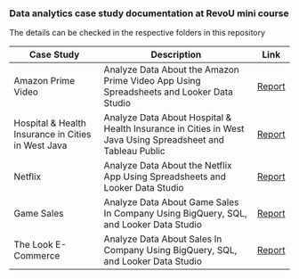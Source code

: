 ### Data analytics case study documentation at RevoU mini course

The details can be checked in the respective folders in this repository

Case Study | Description | Link
--- | --- | ---
Amazon Prime Video    | Analyze Data About the Amazon Prime Video App Using Spreadsheets and Looker Data Studio | [Report]()
Hospital & Health Insurance in Cities in West Java | Analyze Data About Hospital & Health Insurance in Cities in West Java Using Spreadsheet and Tableau Public| [Report]()
Netflix    | Analyze Data About the Netflix App Using Spreadsheets and Looker Data Studio | [Report]()
Game Sales   | Analyze Data About Game Sales In Company Using BigQuery, SQL, and Looker Data Studio | [Report]()
The Look E-Commerce   | Analyze Data About Sales In Company Using BigQuery, SQL, and Looker Data Studio | [Report]()
